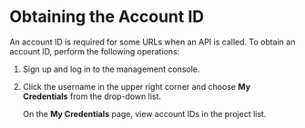 # Obtaining the Account ID<a name="cce_02_0342"></a>

An account ID is required for some URLs when an API is called. To obtain an account ID, perform the following operations:

1.  Sign up and log in to the management console.
2.  Click the username in the upper right corner and choose  **My Credentials**  from the drop-down list.

    On the  **My Credentials**  page, view account IDs in the project list.


